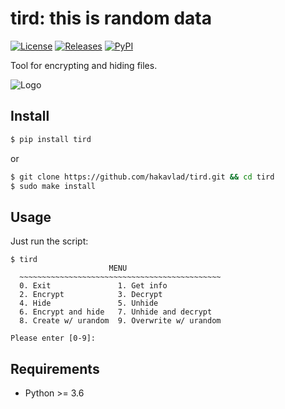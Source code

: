 
# tird: this is random data

[![License](https://img.shields.io/badge/License-CC0-blue)](https://github.com/hakavlad/tird/blob/main/LICENSE)
[![Releases](https://img.shields.io/github/v/release/hakavlad/tird)](https://github.com/hakavlad/tird/releases)
[![PyPI](https://img.shields.io/pypi/v/tird?color=blue&label=PyPI)](https://pypi.org/project/tird/)

Tool for encrypting and hiding files.

![Logo](https://i.imgur.com/kZc0el8.png)

## Install

```bash
$ pip install tird
```
or
```bash
$ git clone https://github.com/hakavlad/tird.git && cd tird
$ sudo make install
```

## Usage

Just run the script:
```
$ tird
                      MENU
  ~~~~~~~~~~~~~~~~~~~~~~~~~~~~~~~~~~~~~~~~~~~~~
  0. Exit               1. Get info
  2. Encrypt            3. Decrypt
  4. Hide               5. Unhide
  6. Encrypt and hide   7. Unhide and decrypt
  8. Create w/ urandom  9. Overwrite w/ urandom

Please enter [0-9]: 
```

## Requirements

- Python >= 3.6
